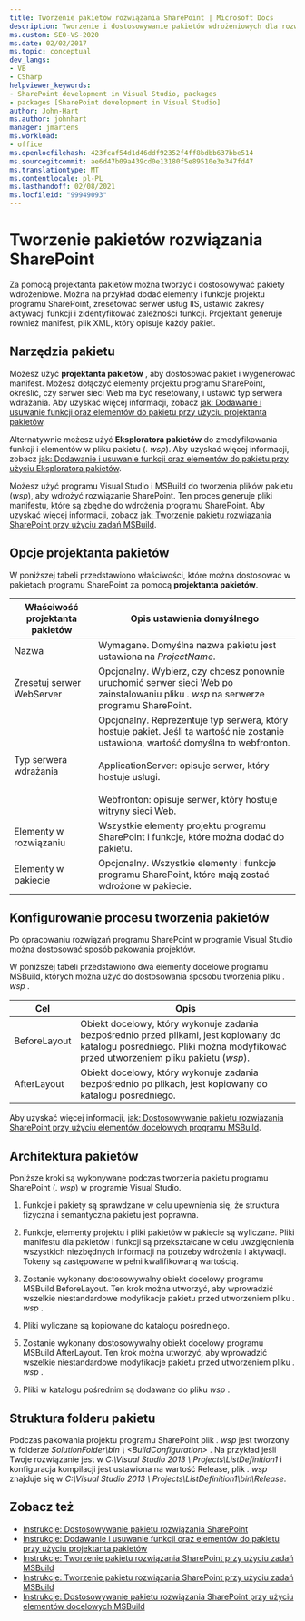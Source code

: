 ```yaml
---
title: Tworzenie pakietów rozwiązania SharePoint | Microsoft Docs
description: Tworzenie i dostosowywanie pakietów wdrożeniowych dla rozwiązań programu SharePoint za pomocą projektanta pakietów. Poznaj narzędzia pakietu, opcje projektanta i strukturę folderów.
ms.custom: SEO-VS-2020
ms.date: 02/02/2017
ms.topic: conceptual
dev_langs:
- VB
- CSharp
helpviewer_keywords:
- SharePoint development in Visual Studio, packages
- packages [SharePoint development in Visual Studio]
author: John-Hart
ms.author: johnhart
manager: jmartens
ms.workload:
- office
ms.openlocfilehash: 423fcaf54d1d46ddf92352f4ff8bdbb637bbe514
ms.sourcegitcommit: ae6d47b09a439cd0e13180f5e89510e3e347fd47
ms.translationtype: MT
ms.contentlocale: pl-PL
ms.lasthandoff: 02/08/2021
ms.locfileid: "99949093"
---
```

# <a name="create-sharepoint-solution-packages"></a>Tworzenie pakietów rozwiązania SharePoint
  Za pomocą projektanta pakietów można tworzyć i dostosowywać pakiety wdrożeniowe. Można na przykład dodać elementy i funkcje projektu programu SharePoint, zresetować serwer usług IIS, ustawić zakresy aktywacji funkcji i zidentyfikować zależności funkcji. Projektant generuje również manifest, plik XML, który opisuje każdy pakiet.

## <a name="packaging-tools"></a>Narzędzia pakietu
 Możesz użyć **projektanta pakietów** , aby dostosować pakiet i wygenerować manifest. Możesz dołączyć elementy projektu programu SharePoint, określić, czy serwer sieci Web ma być resetowany, i ustawić typ serwera wdrażania. Aby uzyskać więcej informacji, zobacz [jak: Dodawanie i usuwanie funkcji oraz elementów do pakietu przy użyciu projektanta pakietów](../sharepoint/how-to-add-and-remove-features-and-items-to-a-package-by-using-the-package-designer.md).

 Alternatywnie możesz użyć **Eksploratora pakietów** do zmodyfikowania funkcji i elementów w pliku pakietu (*. wsp*). Aby uzyskać więcej informacji, zobacz [jak: Dodawanie i usuwanie funkcji oraz elementów do pakietu przy użyciu Eksploratora pakietów](../sharepoint/how-to-add-and-remove-features-and-items-to-a-package-by-using-the-packaging-explorer.md).

 Możesz użyć programu Visual Studio i MSBuild do tworzenia plików pakietu (*wsp*), aby wdrożyć rozwiązanie SharePoint. Ten proces generuje pliki manifestu, które są zbędne do wdrożenia programu SharePoint. Aby uzyskać więcej informacji, zobacz [jak: Tworzenie pakietu rozwiązania SharePoint przy użyciu zadań MSBuild](../sharepoint/how-to-create-a-sharepoint-solution-package-by-using-msbuild-tasks.md).

## <a name="package-designer-options"></a>Opcje projektanta pakietów
 W poniższej tabeli przedstawiono właściwości, które można dostosować w pakietach programu SharePoint za pomocą **projektanta pakietów**.

|Właściwość projektanta pakietów|Opis ustawienia domyślnego|
|-------------------------------|------------------------------------|
|Nazwa|Wymagane. Domyślna nazwa pakietu jest ustawiona na *ProjectName*.|
|Zresetuj serwer WebServer|Opcjonalny. Wybierz, czy chcesz ponownie uruchomić serwer sieci Web po zainstalowaniu pliku *. wsp* na serwerze programu SharePoint.|
|Typ serwera wdrażania|Opcjonalny. Reprezentuje typ serwera, który hostuje pakiet. Jeśli ta wartość nie zostanie ustawiona, wartość domyślna to webfronton.<br /><br /> ApplicationServer: opisuje serwer, który hostuje usługi.<br /><br /> Webfronton: opisuje serwer, który hostuje witryny sieci Web.|
|Elementy w rozwiązaniu|Wszystkie elementy projektu programu SharePoint i funkcje, które można dodać do pakietu.|
|Elementy w pakiecie|Opcjonalny. Wszystkie elementy i funkcje programu SharePoint, które mają zostać wdrożone w pakiecie.|

## <a name="configure-the-packaging-process"></a>Konfigurowanie procesu tworzenia pakietów
 Po opracowaniu rozwiązań programu SharePoint w programie Visual Studio można dostosować sposób pakowania projektów.

 W poniższej tabeli przedstawiono dwa elementy docelowe programu MSBuild, których można użyć do dostosowania sposobu tworzenia pliku *. wsp* .

|Cel|Opis|
|------------|-----------------|
|BeforeLayout|Obiekt docelowy, który wykonuje zadania bezpośrednio przed plikami, jest kopiowany do katalogu pośredniego. Pliki można modyfikować przed utworzeniem pliku pakietu (*wsp*).|
|AfterLayout|Obiekt docelowy, który wykonuje zadania bezpośrednio po plikach, jest kopiowany do katalogu pośredniego.|

 Aby uzyskać więcej informacji, [jak: Dostosowywanie pakietu rozwiązania SharePoint przy użyciu elementów docelowych programu MSBuild](../sharepoint/how-to-customize-a-sharepoint-solution-package-by-using-msbuild-targets.md).

## <a name="packaging-architecture"></a>Architektura pakietów
 Poniższe kroki są wykonywane podczas tworzenia pakietu programu SharePoint (*. wsp*) w programie Visual Studio.

1. Funkcje i pakiety są sprawdzane w celu upewnienia się, że struktura fizyczna i semantyczna pakietu jest poprawna.

2. Funkcje, elementy projektu i pliki pakietów w pakiecie są wyliczane. Pliki manifestu dla pakietów i funkcji są przekształcane w celu uwzględnienia wszystkich niezbędnych informacji na potrzeby wdrożenia i aktywacji. Tokeny są zastępowane w pełni kwalifikowaną wartością.

3. Zostanie wykonany dostosowywalny obiekt docelowy programu MSBuild BeforeLayout. Ten krok można utworzyć, aby wprowadzić wszelkie niestandardowe modyfikacje pakietu przed utworzeniem pliku *. wsp* .

4. Pliki wyliczane są kopiowane do katalogu pośredniego.

5. Zostanie wykonany dostosowywalny obiekt docelowy programu MSBuild AfterLayout. Ten krok można utworzyć, aby wprowadzić wszelkie niestandardowe modyfikacje pakietu przed utworzeniem pliku *. wsp* .

6. Pliki w katalogu pośrednim są dodawane do pliku *wsp* .

## <a name="package-folder-structure"></a>Struktura folderu pakietu
 Podczas pakowania projektu programu SharePoint plik *. wsp* jest tworzony w folderze *SolutionFolder\bin \\ \<BuildConfiguration>* . Na przykład jeśli Twoje rozwiązanie jest w *C:\Visual Studio 2013 \ Projects\ListDefinition1* i konfiguracja kompilacji jest ustawiona na wartość Release, plik *. wsp* znajduje się w *C:\Visual Studio 2013 \ Projects\ListDefinition1\bin\Release*.

## <a name="see-also"></a>Zobacz też
- [Instrukcje: Dostosowywanie pakietu rozwiązania SharePoint](../sharepoint/how-to-customize-a-sharepoint-solution-package.md)
- [Instrukcje: Dodawanie i usuwanie funkcji oraz elementów do pakietu przy użyciu projektanta pakietów](../sharepoint/how-to-add-and-remove-features-and-items-to-a-package-by-using-the-package-designer.md)
- [Instrukcje: Tworzenie pakietu rozwiązania SharePoint przy użyciu zadań MSBuild](../sharepoint/how-to-create-a-sharepoint-solution-package-by-using-msbuild-tasks.md)
- [Instrukcje: Tworzenie pakietu rozwiązania SharePoint przy użyciu zadań MSBuild](../sharepoint/how-to-create-a-sharepoint-solution-package-by-using-msbuild-tasks.md)
- [Instrukcje: Dostosowywanie pakietu rozwiązania SharePoint przy użyciu elementów docelowych MSBuild](../sharepoint/how-to-customize-a-sharepoint-solution-package-by-using-msbuild-targets.md)
